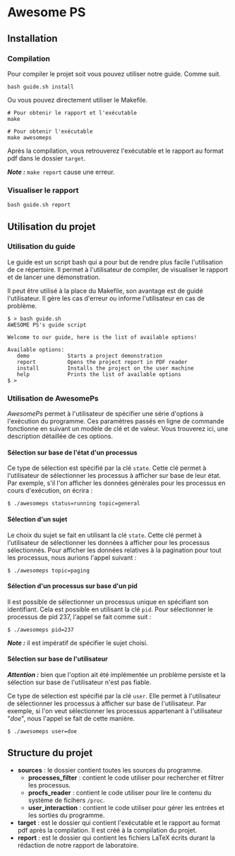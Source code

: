 # Awesome PS
## Installation
### Compilation

Pour compiler le projet soit vous pouvez utiliser notre guide. Comme suit.
```
bash guide.sh install
```
Ou vous pouvez directement utiliser le Makefile.
```
# Pour obtenir le rapport et l'exécutable
make

# Pour obtenir l'exécutable
make awesomeps
```

Après la compilation, vous retrouverez l'exécutable et le rapport au format pdf dans le dossier ```target```.

***Note :*** ```make report``` cause une erreur.

### Visualiser le rapport
```
bash guide.sh report
```
## Utilisation du projet
### Utilisation du guide
Le guide est un script bash qui a pour but de rendre plus facile l'utilisation de ce répertoire. Il permet à l'utilisateur de compiler, de visualiser le rapport et de lancer une démonstration.

Il peut être utilisé à la place du Makefile, son avantage est de guidé l'utilisateur. Il gère les cas d'erreur ou informe l'utilisateur en cas de problème.

```
$ > bash guide.sh
AWESOME PS's guide script

Welcome to our guide, here is the list of available options!

Available options:
   demo            Starts a project demonstration
   report          Opens the project report in PDF reader
   install         Installs the project on the user machine
   help            Prints the list of available options
$ >
```
### Utilisation de AwesomePs
*AwesomePs* permet à l'utilisateur de spécifier une série d'options à l'exécution du programme. Ces paramètres passés en ligne de commande fonctionne en suivant un modèle de clé et de valeur. Vous trouverez ici, une description détaillée de ces options.

#### Sélection sur base de l'état d'un processus
Ce type de sélection est spécifié par la clé ```state```. Cette clé permet à l'utilisateur de sélectionner les processus à afficher sur base de leur état. Par exemple, s'il l'on afficher les données générales pour les processus en cours d'exécution, on écrira :
```
$ ./awesomeps status=running topic=general
```

#### Sélection d'un sujet
Le choix du sujet se fait en utilisant la clé ```state```. Cette clé permet à l'utilisateur de sélectionner les données à afficher pour les processus sélectionnés. Pour afficher les données relatives à la pagination pour tout les processus, nous aurions l'appel suivant :
```
$ ./awesomeps topic=paging
```


#### Sélection d'un processus sur base d'un pid
Il est possible de sélectionner un processus unique en spécifiant son identifiant. Cela est possible en utilisant la clé ```pid```. Pour sélectionner le processus de pid 237, l'appel se fait comme suit :
```
$ ./awesomeps pid=237
```

***Note :*** il est impératif de spécifier le sujet choisi.

#### Sélection sur base de l'utilisateur
***Attention :*** bien que l'option ait été implémentée un problème persiste et la sélection sur base de l'utilisateur n'est pas fiable.

Ce type de sélection est spécifié par la clé ```user```. Elle permet à l'utilisateur de sélectionner les processus à afficher sur base de l'utilisateur. Par exemple, si l'on veut sélectionner les processus appartenant à l'utilisateur "*doe*", nous l'appel se fait de cette manière.
```
$ ./awesomeps user=doe
```

## Structure du projet
- **sources** : le dossier contient toutes les sources du programme.
   - **processes_filter** : contient le code utiliser pour rechercher et filtrer les processus.
   - **procfs_reader** : contient le code utiliser pour lire le contenu du système de ficihers ```/proc```.
   - **user_interaction** : contient le code utiliser pour gérer les entrées et les sorties du programme.
- **target** : est le dossier qui contient l'exécutable et le rapport au format pdf après la compilation. Il est créé à la compilation du projet.
- **report** : est le dossier qui contient les fichiers LaTeX écrits durant la rédaction de notre rapport de laboratoire.

